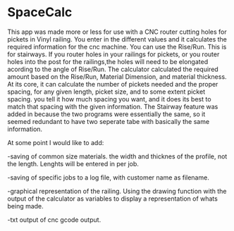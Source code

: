 # SpaceCalc
This app was made more or less for use with a CNC router cutting holes for pickets in Vinyl railing.
You enter in the different values and it calculates the required information for the cnc machine.
You can use the Rise/Run. This is for stairways. If you router holes in your railings for pickets, or you router holes into the
post for the railings,the holes will need to be elongated acording to the angle of Rise/Run. The calculator calculated the required
amount based on the Rise/Run, Material Dimension, and material thickness.
At its core, it can calculate the number of pickets needed and the proper spacing, for any given length, picket size, and to some extent picket spacing.
you tell it how much spacing you want, and it does its best to match that spacing with the given information.
The Stairway feature was added in because the two programs were essentially the same, so it seemed redundant to have two seperate tabe with 
basically the same information.

At some point I would like to add:

-saving of common size materials. the width and thicknes of the profile, not the length. Lenghts will be entered
in per job.

-saving of specific jobs to a log file, with customer name as filename.

-graphical representation of the railing. Using the drawing function with the output of the calculator as variables to display a representation of whats
being made.

-txt output of cnc gcode output.

